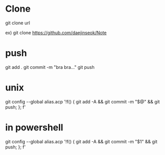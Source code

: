 
# Clone

git clone url

ex) git clone https://github.com/daejinseok/Note


# push
git add .
git commit -m "bra bra..."
git push


# unix
git config --global alias.acp '!f() { git add -A && git commit -m "$@" && git push; }; f'

# in powershell 
git config --global alias.acp '!f() { git add -A && git commit -m \"$1\" && git push; }; f'